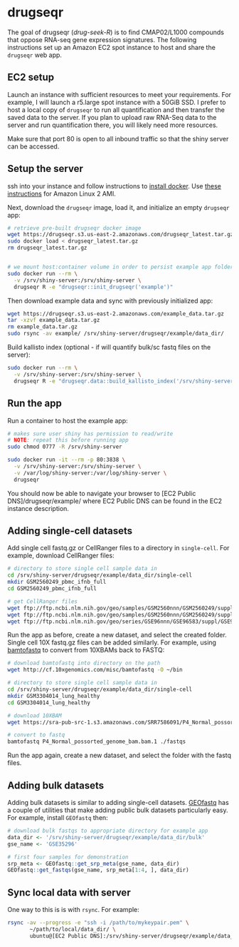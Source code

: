 # drugseqr

<!-- badges: start -->
<!-- badges: end -->

The goal of drugseqr (*drug-seek-R*) is to find CMAP02/L1000 compounds that oppose RNA-seq gene expression signatures. The following instructions set up an Amazon EC2 spot instance to host and share the `drugseqr` web app.

## EC2 setup

Launch an instance with sufficient resources to meet your requirements. For example, I will launch a r5.large spot instance with a 50GiB SSD. I prefer to host a local copy of `drugseqr` to run all quantification and then transfer the saved data to the server. If you plan to upload raw RNA-Seq data to the server and run quantification there, you will likely need more resources.

Make sure that port 80 is open to all inbound traffic so that the shiny server can be accessed.

## Setup the server


ssh into your instance and follow instructions to [install docker](https://docs.docker.com/install/). Use [these instructions](https://docs.aws.amazon.com/AmazonECS/latest/developerguide/docker-basics.html#install_docker) for Amazon Linux 2 AMI.

Next, download the `drugseqr` image, load it, and initialize an empty `drugseqr` app:

```bash
# retrieve pre-built drugseqr docker image
wget https://drugseqr.s3.us-east-2.amazonaws.com/drugseqr_latest.tar.gz
sudo docker load < drugseqr_latest.tar.gz
rm drugseqr_latest.tar.gz


# we mount host:container volume in order to persist example app folders that are created inside the container
sudo docker run --rm \
  -v /srv/shiny-server:/srv/shiny-server \
  drugseqr R -e "drugseqr::init_drugseqr('example')"
```


Then download example data and sync with previously initialized app:

```bash
wget https://drugseqr.s3.us-east-2.amazonaws.com/example_data.tar.gz
tar -xzvf example_data.tar.gz
rm example_data.tar.gz
sudo rsync -av example/ /srv/shiny-server/drugseqr/example/data_dir/
```

Build kallisto index (optional - if will quantify bulk/sc fastq files on the server):

```bash
sudo docker run --rm \
  -v /srv/shiny-server:/srv/shiny-server \
  drugseqr R -e "drugseqr.data::build_kallisto_index('/srv/shiny-server/drugseqr')"
```

## Run the app

Run a container to host the example app:

```bash
# makes sure user shiny has permission to read/write
# NOTE: repeat this before running app
sudo chmod 0777 -R /srv/shiny-server  

sudo docker run -it --rm -p 80:3838 \
  -v /srv/shiny-server:/srv/shiny-server \
  -v /var/log/shiny-server:/var/log/shiny-server \
  drugseqr
```

You should now be able to navigate your browser to  [EC2 Public DNS]/drugseqr/example/ where EC2 Public DNS can be found in the EC2 instance description.


## Adding single-cell datasets

Add single cell fastq.gz or CellRanger files to a directory in `single-cell`. For example, download CellRanger files:

```bash
# directory to store single cell sample data in  
cd /srv/shiny-server/drugseqr/example/data_dir/single-cell
mkdir GSM2560249_pbmc_ifnb_full
cd GSM2560249_pbmc_ifnb_full

# get CellRanger files
wget ftp://ftp.ncbi.nlm.nih.gov/geo/samples/GSM2560nnn/GSM2560249/suppl/GSM2560249%5F2%2E2%2Emtx%2Egz
wget ftp://ftp.ncbi.nlm.nih.gov/geo/samples/GSM2560nnn/GSM2560249/suppl/GSM2560249%5Fbarcodes%2Etsv%2Egz
wget ftp://ftp.ncbi.nlm.nih.gov/geo/series/GSE96nnn/GSE96583/suppl/GSE96583%5Fbatch2%2Egenes%2Etsv%2Egz

```

Run the app as before, create a new dataset, and select the created folder. Single cell 10X fastq.gz files can be added similarly. For example, using [bamtofastq](https://support.10xgenomics.com/docs/bamtofastq) to convert from 10XBAMs back to FASTQ:

```bash
# download bamtofastq into directory on the path
wget http://cf.10xgenomics.com/misc/bamtofastq -O ~/bin

# directory to store single cell sample data in  
cd /srv/shiny-server/drugseqr/example/data_dir/single-cell
mkdir GSM3304014_lung_healthy
cd GSM3304014_lung_healthy

# download 10XBAM
wget https://sra-pub-src-1.s3.amazonaws.com/SRR7586091/P4_Normal_possorted_genome_bam.bam.1

# convert to fastq
bamtofastq P4_Normal_possorted_genome_bam.bam.1 ./fastqs
```

Run the app again, create a new dataset, and select the folder with the fastq files.

## Adding bulk datasets

Adding bulk datasets is similar to adding single-cell datasets. [GEOfastq](https://github.com/alexvpickering/GEOfastq) has a couple of utilities that make adding public bulk datasets particularly easy. For example, install `GEOfastq` then:

```R
# download bulk fastqs to appropriate directory for example app
data_dir <- '/srv/shiny-server/drugseqr/example/data_dir/bulk'
gse_name <- 'GSE35296'

# first four samples for demonstration
srp_meta <- GEOfastq::get_srp_meta(gse_name, data_dir)
GEOfastq::get_fastqs(gse_name, srp_meta[1:4, ], data_dir)
```

## Sync local data with server

One way to this is is with `rsync`. For example:

```bash
rsync -av --progress -e "ssh -i /path/to/mykeypair.pem" \
       ~/path/to/local/data_dir/ \ 
       ubuntu@[EC2 Public DNS]:/srv/shiny-server/drugseqr/example/data_dir/
```
